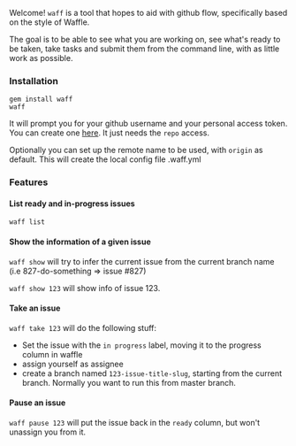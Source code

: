 Welcome! `waff` is a tool that hopes to aid with github flow, specifically based on the style of Waffle.

The goal is to be able to see what you are working on, see what's ready to be taken, take tasks and submit them from the command line,
with as little work as possible.

### Installation
```
gem install waff
waff
```
It will prompt you for your github username and your personal access token. You can create one [here](https://github.com/settings/tokens/new). It just needs the `repo` access.

Optionally you can set up the remote name to be used, with `origin` as default. This will create the local config file .waff.yml

### Features

#### List ready and in-progress issues
`waff list`

#### Show the information of a given issue
`waff show` will try to infer the current issue from the current branch name (i.e 827-do-something => issue #827)

`waff show 123` will show info of issue 123.

#### Take an issue
`waff take 123` will do the following stuff:
* Set the issue with the `in progress` label, moving it to the progress column in waffle
* assign yourself as assignee
* create a branch named `123-issue-title-slug`, starting from the current branch. Normally you want to run this from master branch.

#### Pause an issue
`waff pause 123` will put the issue back in the `ready` column, but won't unassign you from it.
